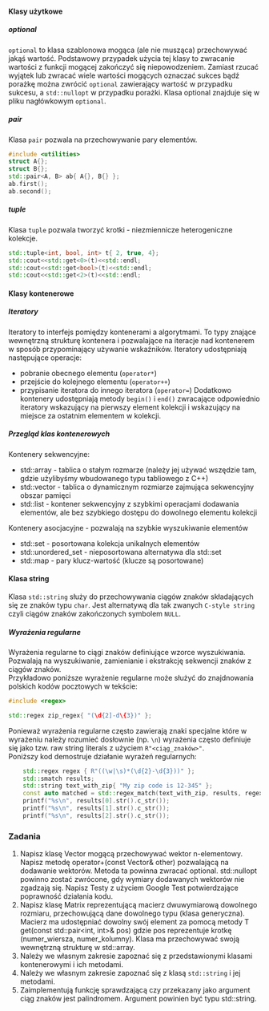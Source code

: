 #### Klasy użytkowe

##### optional
`optional` to klasa szablonowa mogąca (ale nie musząca) przechowywać jakąś wartość. Podstawowy przypadek użycia tej klasy to zwracanie wartości z funkcji mogącej zakończyć się niepowodzeniem. Zamiast rzucać wyjątek lub zwracać wiele wartości mogących oznaczać sukces bądź porażkę można zwrócić `optional` zawierający wartość w przypadku sukcesu, a `std::nullopt` w przypadku porażki. Klasa optional znajduje się w pliku nagłówkowym `optional`.

##### pair
Klasa `pair` pozwala na przechowywanie pary elementów.
```cpp
#include <utilities>
struct A{};
struct B{};
std::pair<A, B> ab{ A{}, B{} };
ab.first();
ab.second();
```

##### tuple
Klasa `tuple` pozwala tworzyć krotki - niezmiennicze heterogeniczne kolekcje.
```cpp
std::tuple<int, bool, int> t{ 2, true, 4};
std::cout<<std::get<0>(t)<<std::endl;
std::cout<<std::get<bool>(t)<<std::endl;
std::cout<<std::get<2>(t)<<std::endl;
```

#### Klasy kontenerowe
##### Iteratory
Iteratory to interfejs pomiędzy kontenerami a algorytmami. To typy znające wewnętrzną strukturę kontenera i pozwalające na iteracje nad kontenerem w sposób przypominający używanie wskaźników. Iteratory udostępniają następujące operacje:
* pobranie obecnego elementu (`operator*`)
* przejście do kolejnego elementu (`operator++`)
* przypisanie iteratora do innego iteratora (`operator=`)
Dodatkowo kontenery udostępniają metody `begin()` i `end()` zwracające odpowiednio iteratory wskazujący na pierwszy element kolekcji i wskazujący na miejsce za ostatnim elementem w kolekcji.
  
##### Przegląd klas kontenerowych
Kontenery sekwencyjne:
* std::array - tablica o stałym rozmarze (należy jej używać wszędzie tam, gdzie użylibyśmy wbudowanego typu tabliowego z C++)
* std::vector - tablica o dynamicznym rozmiarze zajmująca sekwencyjny obszar pamięci
* std::list - kontener sekwencyjny z szybkimi operacjami dodawania elementów, ale bez szybkiego dostępu do dowolnego elementu kolekcji

Kontenery asocjacyjne - pozwalają na szybkie wyszukiwanie elementów
* std::set - posortowana kolekcja unikalnych elementów
* std::unordered_set - nieposortowana alternatywa dla std::set
* std::map - pary klucz-wartość (klucze są posortowane)

#### Klasa string
Klasa `std::string` służy do przechowywania ciągów znaków składających się ze znaków typu `char`. Jest alternatywą dla tak zwanych `C-style string` czyli ciągów znaków zakończonych symbolem `NULL`.

##### Wyrażenia regularne
Wyrażenia regularne to ciągi znaków definiujące wzorce wyszukiwania. Pozwalają na wyszukiwanie, zamienianie i ekstrakcję sekwencji znaków z ciągów znaków.\
Przykładowo poniższe wyrażenie regularne może służyć do znajdnowania polskich kodów pocztowych w tekście:
```cpp
#include <regex>

std::regex zip_regex{ "(\d{2]-d\{3})" };
```
Ponieważ wyrażenia regularne często zawierają znaki specjalne które w wyrażeniu należy rozumieć dosłownie (np. `\n`) wyrażenia często definiuje się jako tzw. raw string literals z użyciem `R"<ciąg_znaków>"`.\
Poniższy kod demostruje działanie wyrażeń regularnych:
```cpp
    std::regex regex { R"((\w|\s)*(\d{2}-\d{3}))" };
    std::smatch results;
    std::string text_with_zip{ "My zip code is 12-345" };
    const auto matched = std::regex_match(text_with_zip, results, regex);
    printf("%s\n", results[0].str().c_str());
    printf("%s\n", results[1].str().c_str());
    printf("%s\n", results[2].str().c_str());
```

### Zadania
1. Napisz klasę Vector mogącą przechowywać wektor n-elementowy. Napisz metodę operator+(const Vector& other) pozwalającą na dodawanie wektorów. Metoda ta powinna zwracać optional<Vector>. std::nullopt powinno zostać zwrócone, gdy wymiary dodawanych wektorów nie zgadzają się. Napisz Testy z użyciem Google Test potwierdzające poprawność działania kodu.
1. Napisz klasę Matrix reprezentującą macierz dwuwymiarową dowolnego rozmiaru, przechowującą dane dowolnego typu (klasa generyczna). Macierz ma udostępniać dowolny swój element za pomocą metody T get(const std::pair<int, int>& pos) gdzie pos reprezentuje krotkę (numer_wiersza, numer_kolumny). Klasa ma przechowywać swoją wewnętrzną strukturę w std::array.
1. Należy we własnym zakresie zapoznać się z przedstawionymi klasami kontenerowymi i ich metodami.
1. Należy we własnym zakresie zapoznać się z klasą `std::string` i jej metodami.
1. Zaimplementują funkcję sprawdzającą czy przekazany jako argument ciąg znaków jest palindromem. Argument powinien być typu std::string.